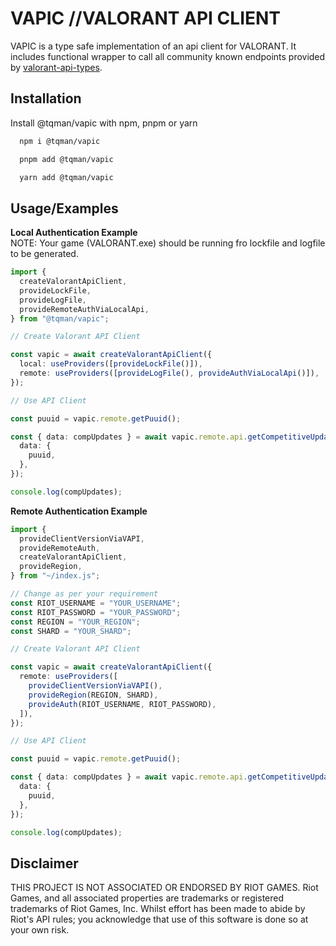 # VAPIC //VALORANT API CLIENT

VAPIC is a type safe implementation of an api client for VALORANT. It includes functional wrapper to call all community known endpoints provided by [valorant-api-types](https://www.npmjs.com/package/valorant-api-types).

## Installation

Install @tqman/vapic with npm, pnpm or yarn

```bash
  npm i @tqman/vapic
```

```bash
  pnpm add @tqman/vapic
```

```bash
  yarn add @tqman/vapic
```

## Usage/Examples

**Local Authentication Example** \
NOTE: Your game (VALORANT.exe) should be running fro lockfile and logfile to be generated.

```typescript
import {
  createValorantApiClient,
  provideLockFile,
  provideLogFile,
  provideRemoteAuthViaLocalApi,
} from "@tqman/vapic";

// Create Valorant API Client

const vapic = await createValorantApiClient({
  local: useProviders([provideLockFile()]),
  remote: useProviders([provideLogFile(), provideAuthViaLocalApi()]),
});

// Use API Client

const puuid = vapic.remote.getPuuid();

const { data: compUpdates } = await vapic.remote.api.getCompetitiveUpdates({
  data: {
    puuid,
  },
});

console.log(compUpdates);
```

**Remote Authentication Example**

```typescript
import {
  provideClientVersionViaVAPI,
  provideRemoteAuth,
  createValorantApiClient,
  provideRegion,
} from "~/index.js";

// Change as per your requirement
const RIOT_USERNAME = "YOUR_USERNAME";
const RIOT_PASSWORD = "YOUR_PASSWORD";
const REGION = "YOUR_REGION";
const SHARD = "YOUR_SHARD";

// Create Valorant API Client

const vapic = await createValorantApiClient({
  remote: useProviders([
    provideClientVersionViaVAPI(),
    provideRegion(REGION, SHARD),
    provideAuth(RIOT_USERNAME, RIOT_PASSWORD),
  ]),
});

// Use API Client

const puuid = vapic.remote.getPuuid();

const { data: compUpdates } = await vapic.remote.api.getCompetitiveUpdates({
  data: {
    puuid,
  },
});

console.log(compUpdates);
```

## Disclaimer

THIS PROJECT IS NOT ASSOCIATED OR ENDORSED BY RIOT GAMES. Riot Games, and all associated properties are trademarks or registered trademarks of Riot Games, Inc. Whilst effort has been made to abide by Riot's API rules; you acknowledge that use of this software is done so at your own risk.
